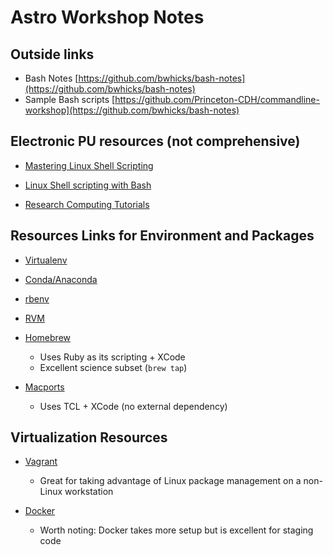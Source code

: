 # Astro Workshop Notes

## Outside links

* Bash Notes [https://github.com/bwhicks/bash-notes](https://github.com/bwhicks/bash-notes)
* Sample Bash scripts [https://github.com/Princeton-CDH/commandline-workshop](https://github.com/bwhicks/bash-notes)

## Electronic PU resources (not comprehensive)

* [Mastering Linux Shell Scripting](https://pulsearch.princeton.edu/catalog/9541239)

* [Linux Shell scripting with Bash](https://pulsearch.princeton.edu/catalog/7360952)

* [Research Computing Tutorials](https://www.princeton.edu/researchcomputing/education/online-tutorials/)


## Resources Links for Environment and Packages

* [Virtualenv](https://virtualenv.pypa.io/en/stable/)

* [Conda/Anaconda](https://conda.io/docs/intro.html)

* [rbenv](https://github.com/rbenv/rbenv)

* [RVM](https://rvm.io/)

* [Homebrew](https://brew.sh/)
  - Uses Ruby as its scripting + XCode
  - Excellent science subset (`brew tap`)

* [Macports](https://www.macports.org/)
  - Uses TCL + XCode (no external dependency)
  
## Virtualization Resources

* [Vagrant](https://www.vagrantup.com/)
  - Great for taking advantage of Linux package management on a non-Linux workstation

* [Docker](https://www.docker.com/)
  - Worth noting: Docker takes more setup but is excellent for staging code
